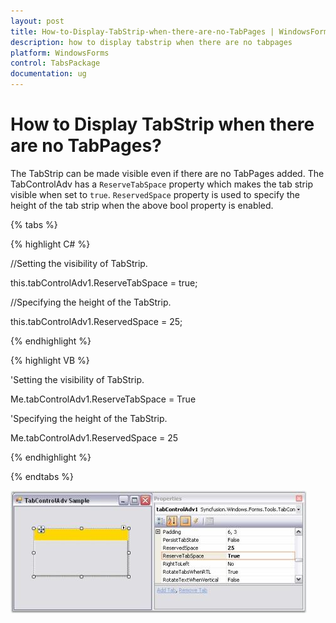 ```yaml
---
layout: post
title: How-to-Display-TabStrip-when-there-are-no-TabPages | WindowsForms | Syncfusion
description: how to display tabstrip when there are no tabpages
platform: WindowsForms
control: TabsPackage
documentation: ug
---
```


# How to Display TabStrip when there are no TabPages?

The TabStrip can be made visible even if there are no TabPages added. The TabControlAdv has a `ReserveTabSpace` property which makes the tab strip visible when set to `true`. `ReservedSpace` property is used to specify the height of the tab strip when the above bool property is enabled.

{% tabs %}

{% highlight C# %}


//Setting the visibility of TabStrip.

this.tabControlAdv1.ReserveTabSpace = true;



//Specifying the height of the TabStrip.

this.tabControlAdv1.ReservedSpace = 25;

{% endhighlight %}

{% highlight VB %}



'Setting the visibility of TabStrip.

Me.tabControlAdv1.ReserveTabSpace =  True



'Specifying the height of the TabStrip.

Me.tabControlAdv1.ReservedSpace = 25

{% endhighlight %}

{% endtabs %}

![](How-to-Display-TabStrip-when-there-are-no-TabPages_images/How-to-Display-TabStrip-when-there-are-no-TabPages_img1.jpeg)




